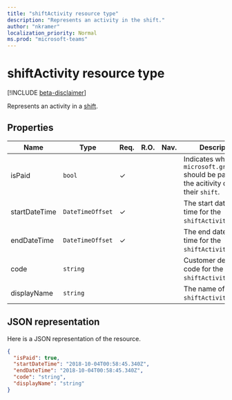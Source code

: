 ```yaml
---
title: "shiftActivity resource type"
description: "Represents an activity in the shift."
author: "nkramer"
localization_priority: Normal
ms.prod: "microsoft-teams"
---
```


# shiftActivity resource type

[!INCLUDE [beta-disclaimer](../../includes/beta-disclaimer.md)]

Represents an activity in a [shift](shift.md).

## Properties
| Name                         | Type                    | Req. | R.O. | Nav. | Description                                                                                                                                                                        |
|------------------------------|-------------------------|------|------|------|---------------------------------------------------------------------------------------------|
| isPaid               | `bool`                  | ✓    |      |      | Indicates whether the `microsoft.graph.user` should be paid for the acitivity during their `shift`.     |
| startDateTime               | `DateTimeOffset`                  | ✓    |      |      | The start date and time for the `shiftActivity`.     |
| endDateTime               | `DateTimeOffset`                  | ✓    |      |      | The end date and time for the `shiftActivity`.     |
| code               | `string`                  |     |      |      | Customer defined code for the `shiftActivity`.     |
| displayName               | `string`                  |      |      |      | The name of the `shiftActivity`.     |

## JSON representation

Here is a JSON representation of the resource.

<!-- {
  "blockType": "resource",
  "keyProperty": "id",
  "@odata.type": "microsoft.graph.shiftActivity"
}-->
```json
{
  "isPaid": true,
  "startDateTime": "2018-10-04T00:58:45.340Z",
  "endDateTime": "2018-10-04T00:58:45.340Z",
  "code": "string",
  "displayName": "string"
}
```


<!-- uuid: 8fcb5dbc-d5aa-4681-8e31-b001d5168d79
2015-10-25 14:57:30 UTC -->
<!--
{
  "type": "#page.annotation",
  "description": "shiftActivity resource",
  "keywords": "",
  "section": "documentation",
  "tocPath": "",
  "suppressions": [
    "Error: /api-reference/beta/resources/shiftactivity.md:\r\n      Exception processing links.\r\n    System.ArgumentException: Link Definition was null. Link text: !INCLUDE [beta-disclaimer](../../includes/beta-disclaimer.md)\r\n      at ApiDoctor.Validation.DocFile.get_LinkDestinations()\r\n      at ApiDoctor.Validation.DocSet.ValidateLinks(Boolean includeWarnings, String[] relativePathForFiles, IssueLogger issues, Boolean requireFilenameCaseMatch, Boolean printOrphanedFiles)"
  ]
}
-->
